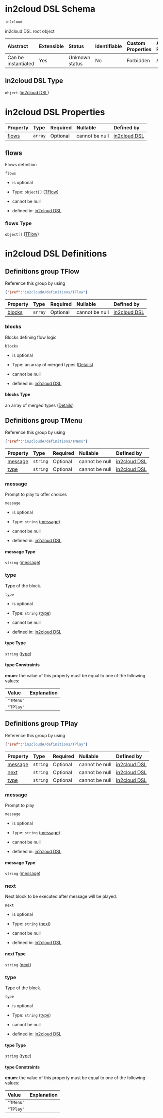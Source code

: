 # in2cloud DSL Schema

```txt
in2cloud
```

in2cloud DSL root object

| Abstract            | Extensible | Status         | Identifiable | Custom Properties | Additional Properties | Access Restrictions | Defined In                                                                    |
| :------------------ | :--------- | :------------- | :----------- | :---------------- | :-------------------- | :------------------ | :---------------------------------------------------------------------------- |
| Can be instantiated | Yes        | Unknown status | No           | Forbidden         | Allowed               | none                | [TDSLRoot.schema.json](../schema/TDSLRoot.schema.json "open original schema") |

## in2cloud DSL Type

`object` ([in2cloud DSL](tdslroot.md))

# in2cloud DSL Properties

| Property        | Type    | Required | Nullable       | Defined by                                                                |
| :-------------- | :------ | :------- | :------------- | :------------------------------------------------------------------------ |
| [flows](#flows) | `array` | Optional | cannot be null | [in2cloud DSL](tdslroot-properties-flows.md "in2cloud#/properties/flows") |

## flows

Flows definition

`flows`

*   is optional

*   Type: `object[]` ([TFlow](tdslroot-definitions-tflow.md))

*   cannot be null

*   defined in: [in2cloud DSL](tdslroot-properties-flows.md "in2cloud#/properties/flows")

### flows Type

`object[]` ([TFlow](tdslroot-definitions-tflow.md))

# in2cloud DSL Definitions

## Definitions group TFlow

Reference this group by using

```json
{"$ref":"in2cloud#/definitions/TFlow"}
```

| Property          | Type    | Required | Nullable       | Defined by                                                                                                      |
| :---------------- | :------ | :------- | :------------- | :-------------------------------------------------------------------------------------------------------------- |
| [blocks](#blocks) | `array` | Optional | cannot be null | [in2cloud DSL](tdslroot-definitions-tflow-properties-blocks.md "in2cloud#/definitions/TFlow/properties/blocks") |

### blocks

Blocks defining flow logic

`blocks`

*   is optional

*   Type: an array of merged types ([Details](tdslroot-definitions-tflow-properties-blocks-items.md))

*   cannot be null

*   defined in: [in2cloud DSL](tdslroot-definitions-tflow-properties-blocks.md "in2cloud#/definitions/TFlow/properties/blocks")

#### blocks Type

an array of merged types ([Details](tdslroot-definitions-tflow-properties-blocks-items.md))

## Definitions group TMenu

Reference this group by using

```json
{"$ref":"in2cloud#/definitions/TMenu"}
```

| Property            | Type     | Required | Nullable       | Defined by                                                                                                        |
| :------------------ | :------- | :------- | :------------- | :---------------------------------------------------------------------------------------------------------------- |
| [message](#message) | `string` | Optional | cannot be null | [in2cloud DSL](tdslroot-definitions-tmenu-properties-message.md "in2cloud#/definitions/TMenu/properties/message") |
| [type](#type)       | `string` | Optional | cannot be null | [in2cloud DSL](tdslroot-definitions-tmenu-properties-type.md "in2cloud#/definitions/TMenu/properties/type")       |

### message

Prompt to play to offer choices

`message`

*   is optional

*   Type: `string` ([message](tdslroot-definitions-tmenu-properties-message.md))

*   cannot be null

*   defined in: [in2cloud DSL](tdslroot-definitions-tmenu-properties-message.md "in2cloud#/definitions/TMenu/properties/message")

#### message Type

`string` ([message](tdslroot-definitions-tmenu-properties-message.md))

### type

Type of the block.

`type`

*   is optional

*   Type: `string` ([type](tdslroot-definitions-tmenu-properties-type.md))

*   cannot be null

*   defined in: [in2cloud DSL](tdslroot-definitions-tmenu-properties-type.md "in2cloud#/definitions/TMenu/properties/type")

#### type Type

`string` ([type](tdslroot-definitions-tmenu-properties-type.md))

#### type Constraints

**enum**: the value of this property must be equal to one of the following values:

| Value     | Explanation |
| :-------- | :---------- |
| `"TMenu"` |             |
| `"TPlay"` |             |

## Definitions group TPlay

Reference this group by using

```json
{"$ref":"in2cloud#/definitions/TPlay"}
```

| Property              | Type     | Required | Nullable       | Defined by                                                                                                        |
| :-------------------- | :------- | :------- | :------------- | :---------------------------------------------------------------------------------------------------------------- |
| [message](#message-1) | `string` | Optional | cannot be null | [in2cloud DSL](tdslroot-definitions-tplay-properties-message.md "in2cloud#/definitions/TPlay/properties/message") |
| [next](#next)         | `string` | Optional | cannot be null | [in2cloud DSL](tdslroot-definitions-tplay-properties-next.md "in2cloud#/definitions/TPlay/properties/next")       |
| [type](#type-1)       | `string` | Optional | cannot be null | [in2cloud DSL](tdslroot-definitions-tplay-properties-type.md "in2cloud#/definitions/TPlay/properties/type")       |

### message

Prompt to play

`message`

*   is optional

*   Type: `string` ([message](tdslroot-definitions-tplay-properties-message.md))

*   cannot be null

*   defined in: [in2cloud DSL](tdslroot-definitions-tplay-properties-message.md "in2cloud#/definitions/TPlay/properties/message")

#### message Type

`string` ([message](tdslroot-definitions-tplay-properties-message.md))

### next

Next block to be executed after message will be played.

`next`

*   is optional

*   Type: `string` ([next](tdslroot-definitions-tplay-properties-next.md))

*   cannot be null

*   defined in: [in2cloud DSL](tdslroot-definitions-tplay-properties-next.md "in2cloud#/definitions/TPlay/properties/next")

#### next Type

`string` ([next](tdslroot-definitions-tplay-properties-next.md))

### type

Type of the block.

`type`

*   is optional

*   Type: `string` ([type](tdslroot-definitions-tplay-properties-type.md))

*   cannot be null

*   defined in: [in2cloud DSL](tdslroot-definitions-tplay-properties-type.md "in2cloud#/definitions/TPlay/properties/type")

#### type Type

`string` ([type](tdslroot-definitions-tplay-properties-type.md))

#### type Constraints

**enum**: the value of this property must be equal to one of the following values:

| Value     | Explanation |
| :-------- | :---------- |
| `"TMenu"` |             |
| `"TPlay"` |             |
